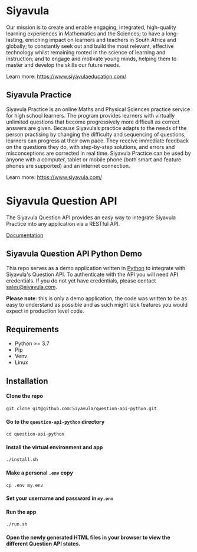 # Siyavula
Our mission is to create and enable engaging, integrated, high-quality learning experiences in Mathematics and the Sciences; to have a long-lasting, enriching impact on learners and teachers in South Africa and globally; to constantly seek out and build the most relevant, effective technology whilst remaining rooted in the science of learning and instruction; and to engage and motivate young minds, helping them to master and develop the skills our future needs.

Learn more: https://www.siyavulaeducation.com/

## Siyavula Practice
Siyavula Practice is an online Maths and Physical Sciences practice service for high school learners. The program provides learners with virtually unlimited questions that become progressively more difficult as correct answers are given. Because Siyavula’s practice adapts to the needs of the person practising by changing the difficulty and sequencing of questions, learners can progress at their own pace. They receive immediate feedback on the questions they do, with step-by-step solutions, and errors and misconceptions are corrected in real time.  Siyavula Practice can be used by anyone with a computer, tablet or mobile phone (both smart and feature phones are supported) and an internet connection.

Learn more: https://www.siyavula.com/

# Siyavula Question API
The Siyavula Question API provides an easy way to integrate Siyavula Practice into any application via a RESTful API.

[Documentation](https://docs.google.com/document/d/1Xo3uW-p0YdPo7m9LN7_W_QgHTo9PFtwxU2MTUNVaBZo/edit?usp=sharing)

## Siyavula Question API Python Demo
This repo serves as a demo application written in [Python](https://www.python.org/) to integrate with Siyavula's Question API.  To authenticate with the API you will need API credentials.  If you do not yet have credentials, please contact sales@siyavula.com.

**Please note**: this is only a demo application, the code was written to be as easy to understand as possible and as such might lack features you would expect in production level code.

## Requirements
* Python >= 3.7
* Pip
* Venv
* Linux

## Installation
#### Clone the repo
    git clone git@github.com:Siyavula/question-api-python.git
#### Go to the `question-api-python` directory
    cd question-api-python
#### Install the virtual environment and app
    ./install.sh
#### Make a personal `.env` copy
    cp .env my.env
#### Set your username and password in `my.env`
#### Run the app
    ./run.sh
#### Open the newly generated HTML files in your browser to view the different Question API states.
